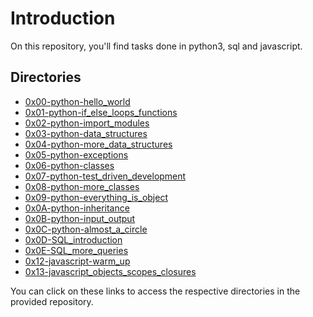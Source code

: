# Introduction
On this repository, you'll find tasks done in python3, sql and javascript.

## Directories
- [0x00-python-hello_world](https://github.com/kevinkoech357/alx-higher_level_programming/tree/main/0x00-python-hello_world)
- [0x01-python-if_else_loops_functions](https://github.com/kevinkoech357/alx-higher_level_programming/tree/main/0x01-python-if_else_loops_functions)
- [0x02-python-import_modules](https://github.com/kevinkoech357/alx-higher_level_programming/tree/main/0x02-python-import_modules)
- [0x03-python-data_structures](https://github.com/kevinkoech357/alx-higher_level_programming/tree/main/0x03-python-data_structures)
- [0x04-python-more_data_structures](https://github.com/kevinkoech357/alx-higher_level_programming/tree/main/0x04-python-more_data_structures)
- [0x05-python-exceptions](https://github.com/kevinkoech357/alx-higher_level_programming/tree/main/0x05-python-exceptions)
- [0x06-python-classes](https://github.com/kevinkoech357/alx-higher_level_programming/tree/main/0x06-python-classes)
- [0x07-python-test_driven_development](https://github.com/kevinkoech357/alx-higher_level_programming/tree/main/0x07-python-test_driven_development)
- [0x08-python-more_classes](https://github.com/kevinkoech357/alx-higher_level_programming/tree/main/0x08-python-more_classes)
- [0x09-python-everything_is_object](https://github.com/kevinkoech357/alx-higher_level_programming/tree/main/0x09-python-everything_is_object)
- [0x0A-python-inheritance](https://github.com/kevinkoech357/alx-higher_level_programming/tree/main/0x0A-python-inheritance)
- [0x0B-python-input_output](https://github.com/kevinkoech357/alx-higher_level_programming/tree/main/0x0B-python-input_output)
- [0x0C-python-almost_a_circle](https://github.com/kevinkoech357/alx-higher_level_programming/tree/main/0x0C-python-almost_a_circle)
- [0x0D-SQL_introduction](https://github.com/kevinkoech357/alx-higher_level_programming/tree/main/0x0D-SQL_introduction)
- [0x0E-SQL_more_queries](https://github.com/kevinkoech357/alx-higher_level_programming/tree/main/0x0E-SQL_more_queries)
- [0x12-javascript-warm_up](https://github.com/kevinkoech357/alx-higher_level_programming/tree/main/0x12-javascript-warm_up)
- [0x13-javascript_objects_scopes_closures](https://github.com/kevinkoech357/alx-higher_level_programming/tree/main/0x13-javascript_objects_scopes_closures)

You can click on these links to access the respective directories in the provided repository.
